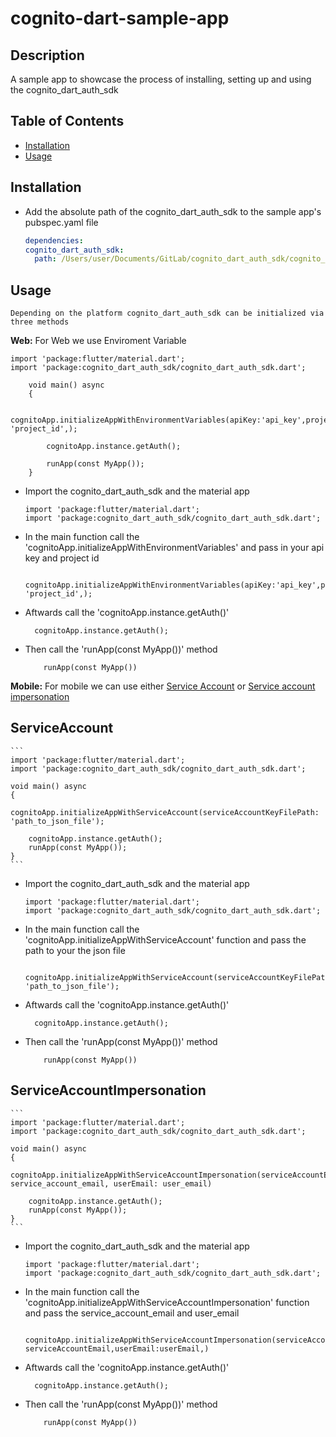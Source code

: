 # cognito-dart-sample-app

## Description

A sample app to showcase the process of installing, setting up and using the cognito_dart_auth_sdk

## Table of Contents

- [Installation](#installation)
- [Usage](#usage)

## Installation

- Add the absolute path of the cognito_dart_auth_sdk to the sample app's pubspec.yaml file
  ```yaml
  dependencies:
  cognito_dart_auth_sdk:
    path: /Users/user/Documents/GitLab/cognito_dart_auth_sdk/cognito_dart_auth_sdk
  ```

## Usage

    Depending on the platform cognito_dart_auth_sdk can be initialized via three methods

**Web:**
For Web we use Enviroment Variable

```
import 'package:flutter/material.dart';
import 'package:cognito_dart_auth_sdk/cognito_dart_auth_sdk.dart';

    void main() async
    {

        cognitoApp.initializeAppWithEnvironmentVariables(apiKey:'api_key',projectId: 'project_id',);

        cognitoApp.instance.getAuth();

        runApp(const MyApp());
    }

```

- Import the cognito_dart_auth_sdk and the material app
  ```
  import 'package:flutter/material.dart';
  import 'package:cognito_dart_auth_sdk/cognito_dart_auth_sdk.dart';
  ```
- In the main function call the 'cognitoApp.initializeAppWithEnvironmentVariables' and pass in your api key and project id

  ```
    cognitoApp.initializeAppWithEnvironmentVariables(apiKey:'api_key',projectId: 'project_id',);
  ```

- Aftwards call the 'cognitoApp.instance.getAuth()'
  ```
    cognitoApp.instance.getAuth();
  ```
- Then call the 'runApp(const MyApp())' method

  ```
      runApp(const MyApp())

  ```

**Mobile:**
For mobile we can use either [Service Account](#serviceaccount) or [Service account impersonation](#ServiceAccountImpersonation)

## ServiceAccount

    ```
    import 'package:flutter/material.dart';
    import 'package:cognito_dart_auth_sdk/cognito_dart_auth_sdk.dart';

    void main() async
    {
        cognitoApp.initializeAppWithServiceAccount(serviceAccountKeyFilePath: 'path_to_json_file');

        cognitoApp.instance.getAuth();
        runApp(const MyApp());
    }
    ```

- Import the cognito_dart_auth_sdk and the material app

  ```
  import 'package:flutter/material.dart';
  import 'package:cognito_dart_auth_sdk/cognito_dart_auth_sdk.dart';
  ```

- In the main function call the 'cognitoApp.initializeAppWithServiceAccount' function and pass the path to your the json file
  ```
   cognitoApp.initializeAppWithServiceAccount(serviceAccountKeyFilePath: 'path_to_json_file');
  ```
- Aftwards call the 'cognitoApp.instance.getAuth()'
  ```
    cognitoApp.instance.getAuth();
  ```
- Then call the 'runApp(const MyApp())' method

  ```
      runApp(const MyApp())

  ```

## ServiceAccountImpersonation

    ```
    import 'package:flutter/material.dart';
    import 'package:cognito_dart_auth_sdk/cognito_dart_auth_sdk.dart';

    void main() async
    {
        cognitoApp.initializeAppWithServiceAccountImpersonation(serviceAccountEmail: service_account_email, userEmail: user_email)

        cognitoApp.instance.getAuth();
        runApp(const MyApp());
    }
    ```

- Import the cognito_dart_auth_sdk and the material app

  ```
  import 'package:flutter/material.dart';
  import 'package:cognito_dart_auth_sdk/cognito_dart_auth_sdk.dart';
  ```

- In the main function call the 'cognitoApp.initializeAppWithServiceAccountImpersonation' function and pass the service_account_email and user_email
  ```
    cognitoApp.initializeAppWithServiceAccountImpersonation(serviceAccountEmail: serviceAccountEmail,userEmail:userEmail,)
  ```
- Aftwards call the 'cognitoApp.instance.getAuth()'
  ```
    cognitoApp.instance.getAuth();
  ```
- Then call the 'runApp(const MyApp())' method

  ```
      runApp(const MyApp())

  ```

